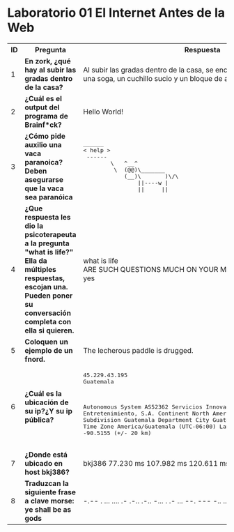 <h1> Laboratorio 01 El Internet Antes de la Web </h1>
<table>
    <tr>
        <th>ID</th>
        <th>Pregunta</th>
        <th>Respuesta</th>
    </tr>
    <tr>
        <td>1</td>
        <td><strong>En zork, ¿qué hay al subir las gradas dentro de la casa?</strong></td>
        <td>Al subir las gradas dentro de la casa, se encuentra un ático que contiene una soga, un cuchillo sucio y un bloque de arcilla.</td>
    </tr>
    <tr>
        <td>2</td>
        <td><strong>¿Cuál es el output del programa de Brainf*ck?</strong></td>
        <td>Hello World!</td>
    </tr>
    <tr>
        <td>3</td>
        <td><strong>¿Cómo pide auxilio una vaca paranoica? Deben asegurarse que la vaca sea paranóica</strong></td>
        <td>
            <pre>
______ 
< help >
 ------ 
        \   ^__^
         \  (@@)\_______
            (__)\       )\/\
                ||----w |
                ||     ||
</pre>
        </td>
    </tr>
    <tr>
        <td>4</td>
        <td><strong>¿Que respuesta les dio la psicoterapeuta a la pregunta "what is life?"
            Ella da múltiples respuestas, escojan una. Pueden poner su conversación completa con ella si quieren.
            </strong>
        </td>
        <td>what is life<br>
            ARE SUCH QUESTIONS MUCH ON YOUR MIND?<br>
            yes
        </td>
    </tr>
    <tr>
        <td>5</td>
        <td><strong>Coloquen un ejemplo de un fnord.</strong></td>
        <td>The lecherous paddle is drugged.</td>
    </tr>
    <tr>
        <td>6</td>
        <td><strong>¿Cuál es la ubicación de su ip?¿Y su ip pública?</strong></td>
        <td>
            <pre>
45.229.43.195
Guatemala<br>

Autonomous System    AS52362 Servicios Innovadores de Comunicacion y Entretenimiento, S.A.
  Continent            North America
  Country              Guatemala
  Subdivision          Guatemala Department
  City                 Guatemala City
  Postal Code          01010
  Time Zone            America/Guatemala (UTC-06:00)
  Latitude, Longitude  14.6343, -90.5155 (+/- 20 km)
</pre>
        </td>
    </tr>
    <tr>
        <td>7</td>
        <td><strong>¿Donde está ubicado en host bkj386?</strong></td>
        <td>bkj386   77.230 ms  107.982 ms  120.611 ms</td>
    </tr>
    <tr>
        <td>8</td>
        <td><strong>Traduzcan la siguiente frase a clave morse: ye shall be as gods</strong></td>
        <td>-.-- .  ... .... .- .-.. .-..  -... .  .- ...  --. --- -.. ...</td>
    </tr>
</table>
